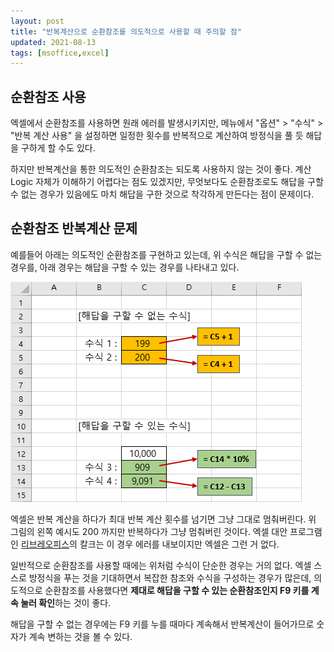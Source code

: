 ```yaml
---
layout: post
title: "반복계산으로 순환참조를 의도적으로 사용할 때 주의할 점"
updated: 2021-08-13
tags: [msoffice,excel]
---
```


## 순환참조 사용

엑셀에서 순환참조를 사용하면 원래 에러를 발생시키지만, 메뉴에서 "옵션" > "수식" > "반복 계산 사용" 을 설정하면 일정한 횟수를 반복적으로 계산하여 방정식을 풀 듯 해답을 구하게 할 수도 있다.

하지만 반복계산을 통한 의도적인 순환참조는 되도록 사용하지 않는 것이 좋다. 계산 Logic 자체가 이해하기 어렵다는 점도 있겠지만, 무엇보다도 순환참조로도 해답을 구할 수 없는 경우가 있음에도 마치 해답을 구한 것으로 착각하게 만든다는 점이 문제이다.

## 순환참조 반복계산 문제

예를들어 아래는 의도적인 순환참조를 구현하고 있는데, 위 수식은 해답을 구할 수 없는 경우를, 아래 경우는 해답을 구할 수 있는 경우를 나타내고 있다.

![그림00](/img/msoffice/excel/excel-0004.png)

엑셀은 반복 계산을 하다가 최대 반복 계산 횟수를 넘기면 그냥 그대로 멈춰버린다. 위 그림의 왼쪽 예시도 200 까지만 반복하다가 그냥 멈춰버린 것이다. 엑셀 대안 프로그램인 [리브레오피스](https://ko.libreoffice.org/)의 칼크는 이 경우 에러를 내보이지만 엑셀은 그런 거 없다.

일반적으로 순환참조를 사용할 때에는 위처럼 수식이 단순한 경우는 거의 없다. 엑셀 스스로 방정식을 푸는 것을 기대하면서 복잡한 참조와 수식을 구성하는 경우가 많은데, 의도적으로 순환참조를 사용했다면 **제대로 해답을 구할 수 있는 순환참조인지 F9 키를 계속 눌러 확인**하는 것이 좋다.

해답을 구할 수 없는 경우에는 F9 키를 누를 때마다 계속해서 반복계산이 들어가므로 숫자가 계속 변하는 것을 볼 수 있다.